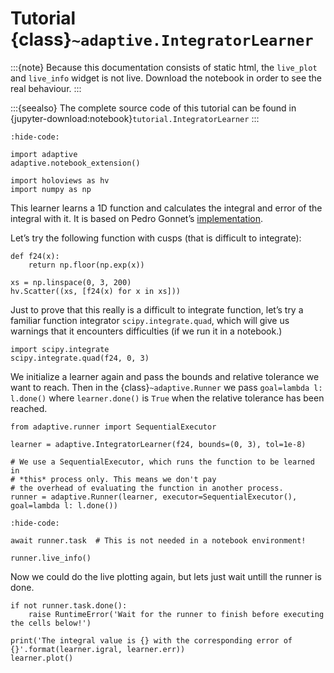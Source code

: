 # Tutorial {class}`~adaptive.IntegratorLearner`

:::{note}
Because this documentation consists of static html, the `live_plot` and `live_info` widget is not live.
Download the notebook in order to see the real behaviour.
:::

:::{seealso}
The complete source code of this tutorial can be found in {jupyter-download:notebook}`tutorial.IntegratorLearner`
:::

```{jupyter-execute}
:hide-code:

import adaptive
adaptive.notebook_extension()

import holoviews as hv
import numpy as np
```

This learner learns a 1D function and calculates the integral and error of the integral with it.
It is based on Pedro Gonnet’s [implementation](https://www.academia.edu/1976055/Adaptive_quadrature_re-revisited).

Let’s try the following function with cusps (that is difficult to integrate):

```{jupyter-execute}
def f24(x):
    return np.floor(np.exp(x))

xs = np.linspace(0, 3, 200)
hv.Scatter((xs, [f24(x) for x in xs]))
```

Just to prove that this really is a difficult to integrate function, let’s try a familiar function integrator `scipy.integrate.quad`, which will give us warnings that it encounters difficulties (if we run it in a notebook.)

```{jupyter-execute}
import scipy.integrate
scipy.integrate.quad(f24, 0, 3)
```

We initialize a learner again and pass the bounds and relative tolerance we want to reach.
Then in the {class}`~adaptive.Runner` we pass `goal=lambda l: l.done()` where `learner.done()` is `True` when the relative tolerance has been reached.

```{jupyter-execute}
from adaptive.runner import SequentialExecutor

learner = adaptive.IntegratorLearner(f24, bounds=(0, 3), tol=1e-8)

# We use a SequentialExecutor, which runs the function to be learned in
# *this* process only. This means we don't pay
# the overhead of evaluating the function in another process.
runner = adaptive.Runner(learner, executor=SequentialExecutor(), goal=lambda l: l.done())
```

```{jupyter-execute}
:hide-code:

await runner.task  # This is not needed in a notebook environment!
```

```{jupyter-execute}
runner.live_info()
```

Now we could do the live plotting again, but lets just wait untill the
runner is done.

```{jupyter-execute}
if not runner.task.done():
    raise RuntimeError('Wait for the runner to finish before executing the cells below!')
```

```{jupyter-execute}
print('The integral value is {} with the corresponding error of {}'.format(learner.igral, learner.err))
learner.plot()
```
